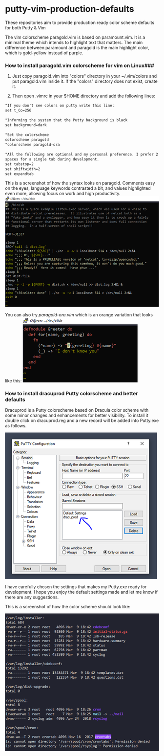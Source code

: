 # putty-vim-production-defaults
These repositories aim to provide production ready color scheme defaults for both Putty &amp; Vim

The vim colorscheme paragold.vim is based on paramount.vim. It is a minimal theme which intends to highlight text that matters. The main difference between paramount and paragold is the main highlight color, which is gold-yellow instead of purple.

### How to install paragold.vim colorscheme for vim on Linux###

1. Just copy paragold.vim into "colors" directory in your ~/.vim/colors and put paragold.vim inside it. If the "colors" directory does not exist, create it.

2. Then open .vimrc in your $HOME directory and add the following lines:

```
"If you don't see colors on putty write this line:
set t_Co=256

"Informing the system that the Putty background is black
set background=dark

"Set the colorscheme
colorscheme paragold
"colorscheme paragold-ora

"All the following are optional and my personal preference. I prefer 2 spaces for a single tab during development.
set tabstop=2
set shiftwidth=2
set expandtab
```
This is a screenshot of how the syntax looks on paragold. Comments easy on the eyes, language keywords contrasted a bit, and values highlighted even more, allowing focus on work and high productivity. 
![Preview1](./paragold.PNG)

You can also try *paragold-ora.vim* which is an orange variation that looks like this:
![Preview1](./paragold-ora-screenshot.PNG)


### How to install dracuprod Putty colorscheme and better defaults ###

Dracuprod is a Putty colorscheme based on Dracula color scheme with some minor changes and enhancements for better visibility. To install it double click on dracuprod.reg and a new record will be added into Putty.exe as follows.

![Preview1](./putty_screenshot.PNG)

I have carefully chosen the settings that makes my Putty.exe ready for development. I hope you enjoy the default settings made and let me know if there are any suggestions.

This is a screenshot of how the color scheme should look like:

![Preview1](./Dracuprod_screenshot1.PNG)
